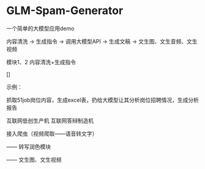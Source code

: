 # GLM-Spam-Generator


一个简单的大模型应用demo


内容清洗 → 生成指令 → 调用大模型API → 生成文稿 → 文生图、文生音频、文生视频

模块1、2 内容清洗+生成指令



[]

示例：

抓取51job岗位内容，生成excel表，扔给大模型让其分析岗位招聘情况，生成分析报告




互联网低创生产机
互联网答辩制造机

接入爬虫（视频爬取——语音转文字）

—— 转写润色模块

—— 文生图、文生视频

